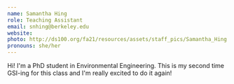 ```yaml
---
name: Samantha Hing
role: Teaching Assistant
email: snhing@berkeley.edu
website: 
photo: http://ds100.org/fa21/resources/assets/staff_pics/Samantha_Hing.jpg
pronouns: she/her
---
```

Hi! I'm a PhD student in Environmental Engineering. This is my second time GSI-ing for this class and I'm really excited to do it again!
